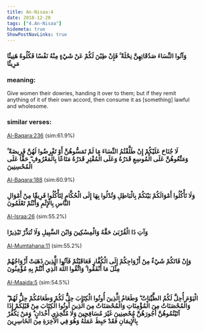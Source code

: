 ```yaml
---
title: An-Nisaa:4
date: 2018-12-20
tags: ["4.An-Nisaa"]
hidemeta: true 
ShowPostNavLinks: true 
---
```

### وَآتُوا النِّسَاءَ صَدُقَاتِهِنَّ نِحْلَةً ۚ فَإِنْ طِبْنَ لَكُمْ عَنْ شَيْءٍ مِنْهُ نَفْسًا فَكُلُوهُ هَنِيئًا مَرِيئًا
### meaning: 
Give women their dowries, handing it over to them; but if they remit anything of it of their own accord, then consume it as [something] lawful and wholesome.
### similar verses: 

[Al-Baqara:236](/2/236) (sim:61.9%)

### لَا جُنَاحَ عَلَيْكُمْ إِنْ طَلَّقْتُمُ النِّسَاءَ مَا لَمْ تَمَسُّوهُنَّ أَوْ تَفْرِضُوا لَهُنَّ فَرِيضَةً ۚ وَمَتِّعُوهُنَّ عَلَى الْمُوسِعِ قَدَرُهُ وَعَلَى الْمُقْتِرِ قَدَرُهُ مَتَاعًا بِالْمَعْرُوفِ ۖ حَقًّا عَلَى الْمُحْسِنِينَ

[Al-Baqara:188](/2/188) (sim:60.9%)

### وَلَا تَأْكُلُوا أَمْوَالَكُمْ بَيْنَكُمْ بِالْبَاطِلِ وَتُدْلُوا بِهَا إِلَى الْحُكَّامِ لِتَأْكُلُوا فَرِيقًا مِنْ أَمْوَالِ النَّاسِ بِالْإِثْمِ وَأَنْتُمْ تَعْلَمُونَ

[Al-Israa:26](/17/26) (sim:55.2%)

### وَآتِ ذَا الْقُرْبَىٰ حَقَّهُ وَالْمِسْكِينَ وَابْنَ السَّبِيلِ وَلَا تُبَذِّرْ تَبْذِيرًا

[Al-Mumtahana:11](/60/11) (sim:55.2%)

### وَإِنْ فَاتَكُمْ شَيْءٌ مِنْ أَزْوَاجِكُمْ إِلَى الْكُفَّارِ فَعَاقَبْتُمْ فَآتُوا الَّذِينَ ذَهَبَتْ أَزْوَاجُهُمْ مِثْلَ مَا أَنْفَقُوا ۚ وَاتَّقُوا اللَّهَ الَّذِي أَنْتُمْ بِهِ مُؤْمِنُونَ

[Al-Maaida:5](/5/5) (sim:54.5%)

### الْيَوْمَ أُحِلَّ لَكُمُ الطَّيِّبَاتُ ۖ وَطَعَامُ الَّذِينَ أُوتُوا الْكِتَابَ حِلٌّ لَكُمْ وَطَعَامُكُمْ حِلٌّ لَهُمْ ۖ وَالْمُحْصَنَاتُ مِنَ الْمُؤْمِنَاتِ وَالْمُحْصَنَاتُ مِنَ الَّذِينَ أُوتُوا الْكِتَابَ مِنْ قَبْلِكُمْ إِذَا آتَيْتُمُوهُنَّ أُجُورَهُنَّ مُحْصِنِينَ غَيْرَ مُسَافِحِينَ وَلَا مُتَّخِذِي أَخْدَانٍ ۗ وَمَنْ يَكْفُرْ بِالْإِيمَانِ فَقَدْ حَبِطَ عَمَلُهُ وَهُوَ فِي الْآخِرَةِ مِنَ الْخَاسِرِينَ
